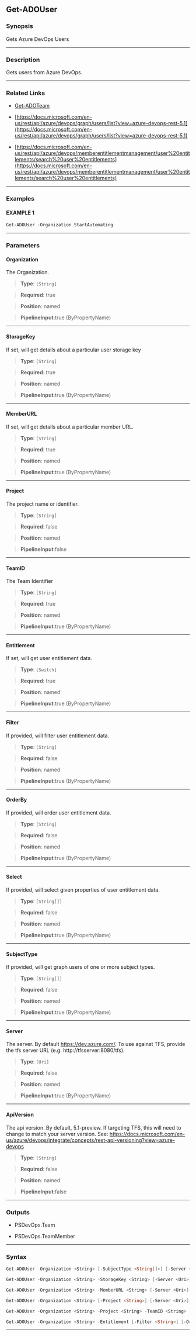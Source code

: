 Get-ADOUser
-----------
### Synopsis
Gets Azure DevOps Users

---
### Description

Gets users from Azure DevOps.

---
### Related Links
* [Get-ADOTeam](Get-ADOTeam.md)



* [https://docs.microsoft.com/en-us/rest/api/azure/devops/graph/users/list?view=azure-devops-rest-5.1](https://docs.microsoft.com/en-us/rest/api/azure/devops/graph/users/list?view=azure-devops-rest-5.1)



* [https://docs.microsoft.com/en-us/rest/api/azure/devops/memberentitlementmanagement/user%20entitlements/search%20user%20entitlements](https://docs.microsoft.com/en-us/rest/api/azure/devops/memberentitlementmanagement/user%20entitlements/search%20user%20entitlements)



---
### Examples
#### EXAMPLE 1
```PowerShell
Get-ADOUser -Organization StartAutomating
```

---
### Parameters
#### **Organization**

The Organization.



> **Type**: ```[String]```

> **Required**: true

> **Position**: named

> **PipelineInput**:true (ByPropertyName)



---
#### **StorageKey**

If set, will get details about a particular user storage key



> **Type**: ```[String]```

> **Required**: true

> **Position**: named

> **PipelineInput**:true (ByPropertyName)



---
#### **MemberURL**

If set, will get details about a particular member URL.



> **Type**: ```[String]```

> **Required**: true

> **Position**: named

> **PipelineInput**:true (ByPropertyName)



---
#### **Project**

The project name or identifier.



> **Type**: ```[String]```

> **Required**: false

> **Position**: named

> **PipelineInput**:false



---
#### **TeamID**

The Team Identifier



> **Type**: ```[String]```

> **Required**: true

> **Position**: named

> **PipelineInput**:true (ByPropertyName)



---
#### **Entitlement**

If set, will get user entitlement data.



> **Type**: ```[Switch]```

> **Required**: true

> **Position**: named

> **PipelineInput**:true (ByPropertyName)



---
#### **Filter**

If provided, will filter user entitlement data.



> **Type**: ```[String]```

> **Required**: false

> **Position**: named

> **PipelineInput**:true (ByPropertyName)



---
#### **OrderBy**

If provided, will order user entitlement data.



> **Type**: ```[String]```

> **Required**: false

> **Position**: named

> **PipelineInput**:true (ByPropertyName)



---
#### **Select**

If provided, will select given properties of user entitlement data.



> **Type**: ```[String[]]```

> **Required**: false

> **Position**: named

> **PipelineInput**:true (ByPropertyName)



---
#### **SubjectType**

If provided, will get graph users of one or more subject types.



> **Type**: ```[String[]]```

> **Required**: false

> **Position**: named

> **PipelineInput**:true (ByPropertyName)



---
#### **Server**

The server.  By default https://dev.azure.com/.
To use against TFS, provide the tfs server URL (e.g. http://tfsserver:8080/tfs).



> **Type**: ```[Uri]```

> **Required**: false

> **Position**: named

> **PipelineInput**:true (ByPropertyName)



---
#### **ApiVersion**

The api version.  By default, 5.1-preview.
If targeting TFS, this will need to change to match your server version.
See: https://docs.microsoft.com/en-us/azure/devops/integrate/concepts/rest-api-versioning?view=azure-devops



> **Type**: ```[String]```

> **Required**: false

> **Position**: named

> **PipelineInput**:false



---
### Outputs
* PSDevOps.Team


* PSDevOps.TeamMember




---
### Syntax
```PowerShell
Get-ADOUser -Organization <String> [-SubjectType <String[]>] [-Server <Uri>] [-ApiVersion <String>] [<CommonParameters>]
```
```PowerShell
Get-ADOUser -Organization <String> -StorageKey <String> [-Server <Uri>] [-ApiVersion <String>] [<CommonParameters>]
```
```PowerShell
Get-ADOUser -Organization <String> -MemberURL <String> [-Server <Uri>] [-ApiVersion <String>] [<CommonParameters>]
```
```PowerShell
Get-ADOUser -Organization <String> [-Project <String>] [-Server <Uri>] [-ApiVersion <String>] [<CommonParameters>]
```
```PowerShell
Get-ADOUser -Organization <String> -Project <String> -TeamID <String> [-Server <Uri>] [-ApiVersion <String>] [<CommonParameters>]
```
```PowerShell
Get-ADOUser -Organization <String> -Entitlement [-Filter <String>] [-OrderBy <String>] [-Select <String[]>] [-Server <Uri>] [-ApiVersion <String>] [<CommonParameters>]
```
---

